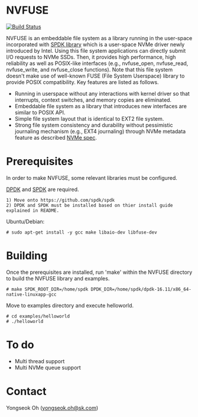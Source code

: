 NVFUSE
======

[![Build Status](https://travis-ci.org/nvfuse/nvfuse.svg?branch=master)](https://travis-ci.org/nvfuse/nvfuse)

NVFUSE is an embeddable file system as a library running in the user-space incorporated with [SPDK library](https://github.com/spdk/spdk) which is a user-space NVMe driver newly introduced by Intel. Using this file system applications can directly submit I/O requests to NVMe SSDs. Then, it provides high performance, high reliability as well as POSIX-like interfaces (e.g., nvfuse_open, nvfuse_read, nvfuse_write, and nvfuse_close functions). Note that this file system doesn't make use of well-known FUSE (File System Userspace) library to provide POSIX compatibility. Key features are listed as follows.

 - Running in userspace without any interactions with kernel driver so that interrupts, context switches, and memory copies are eliminated. 
 - Embeddable file system as a library that introduces new interfaces are similar to POSIX API.
 - Simple file system layout that is identical to EXT2 file system.
 - Strong file system consistency and durability without pessimistic journaling mechanism (e.g., EXT4 journaling) through NVMe metadata feature as described [NVMe spec](http://nvmexpress.org/wp-content/uploads/NVM_Express_1_2_Gold_20141209.pdf). 

Prerequisites
=============
In order to make NVFUSE, some relevant libraries must be configured. 

[DPDK](http://dpdk.org/doc/quick-start) and [SPDK](https://github.com/spdk/spdk) are required.

    1) Move onto https://github.com/spdk/spdk
    2) DPDK and SPDK must be installed based on thier install guide explained in README.

Ubuntu/Debian:

    # sudo apt-get install -y gcc make libaio-dev libfuse-dev

Building
========

Once the prerequisites are installed, run 'make' within the NVFUSE directory to build the NVFUSE library and examples.

    # make SPDK_ROOT_DIR=/home/spdk DPDK_DIR=/home/spdk/dpdk-16.11/x86_64-native-linuxapp-gcc

Move to examples directory and execute helloworld. 

    # cd examples/helloworld
    # ./helloworld

To do
=====

 - Multi thread support 
 - Multi NVMe queue support

Contact
=======
Yongseok Oh (yongseok.oh@sk.com)
